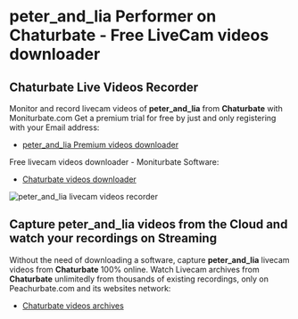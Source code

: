 # peter_and_lia Performer on Chaturbate - Free LiveCam videos downloader

## Chaturbate Live Videos Recorder

Monitor and record livecam videos of **peter_and_lia** from **Chaturbate** with Moniturbate.com
Get a premium trial for free by just and only registering with your Email address:
* [peter_and_lia Premium videos downloader](https://moniturbate.com/request-demo-licence-key.html)

Free livecam videos downloader - Moniturbate Software:
* [Chaturbate videos downloader](https://moniturbate.com/moniturbate-download-software.html)

![peter_and_lia livecam videos recorder](https://peachurnet.com/templates/moniturbate-software.png)


## Capture peter_and_lia videos from the Cloud and watch your recordings on Streaming

Without the need of downloading a software, capture **peter_and_lia** livecam videos from **Chaturbate** 100% online.
Watch Livecam archives from **Chaturbate** unlimitedly from thousands of existing recordings, only on Peachurbate.com and its websites network:
* [Chaturbate videos archives](https://peachurnet.com/)